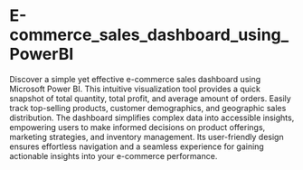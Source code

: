 # E-commerce_sales_dashboard_using_PowerBI

Discover a simple yet effective e-commerce sales dashboard using Microsoft Power BI. This intuitive visualization tool provides a quick snapshot of total quantity, total profit, and average amount of orders. Easily track top-selling products, customer demographics, and geographic sales distribution. The dashboard simplifies complex data into accessible insights, empowering users to make informed decisions on product offerings, marketing strategies, and inventory management. Its user-friendly design ensures effortless navigation and a seamless experience for gaining actionable insights into your e-commerce performance.
